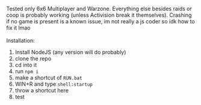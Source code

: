 Tested only 6x6 Multiplayer and Warzone. Everything else besides raids or coop is probably working (unless Activision break it themselves). Crashing if no game is present is a known issue, im not really a js coder so idk how to fix it lmao\
\
Installation:
1. Install NodeJS (any version will do probably)
2. clone the repo
3. cd into it
4. run `npm i`
5. make a shortcut of `RUN.bat`
6. WIN+R and type `shell:startup`
7. throw a shortcut here
8. test
